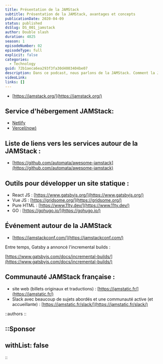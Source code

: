 ```yaml
---
title: Présentation de la JAMStack
subtitle: Présentation de la JAMStack, avantages et concepts
publicationDate: 2020-04-09
status: published
dsSlug: DS_001_jamstack
author: Double slash
duration: 4825
season: 1
episodeNumber: 02
episodeType: full
explicit: false
categories:
  - Technology
guid: 72b1aeca6ea293f3fa30d4003404be07
description: Dans ce podcast, nous parlons de la JAMStack. Comment la JAMStack fonctionne, quelle est la différence avec les sites dynamiques du type PHP/WordPress. Quelles sont les limites et quels sont les avantages.
videoLink:
links: []
---
```


- [https://jamstack.org/](https://jamstack.org/)

## Service d'hébergement JAMStack:

- [Netlify](https://www.netlify.com/)
- [Vercel(now)](https://vercel.com/)

## Liste de liens vers les services autour de la JAMStack :

- [https://github.com/automata/awesome-jamstack](https://github.com/automata/awesome-jamstack)

## Outils pour développer un site statique :

- React JS : [https://www.gatsbyjs.org/](https://www.gatsbyjs.org/)
- Vue JS : [https://gridsome.org/](https://gridsome.org/)
- Pure HTML : [https://www.11ty.dev/](https://www.11ty.dev/)
- GO : [https://gohugo.io/](https://gohugo.io/)

## Événement autour de la JAMStack

- [https://jamstackconf.com/](https://jamstackconf.com/)

Entre temps, Gatsby a annoncé l'incremental builds :

[https://www.gatsbyjs.com/docs/incremental-builds/](https://www.gatsbyjs.com/docs/incremental-builds/)

## Communauté JAMStack française :

- site web (billets originaux et traductions) : [https://jamstatic.fr/](https://jamstatic.fr/)
- Slack avec beaucoup de sujets abordés et une communauté active (et accueillante) : [https://jamstatic.fr/slack/](https://jamstatic.fr/slack/)

::authors
::

::Sponsor
---
withList: false
---
::
